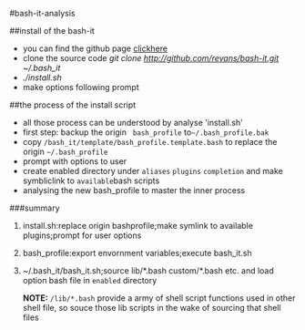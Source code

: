 #bash-it-analysis

##install of the bash-it

* you can find the github page [clickhere](https://github.com/revans/bash-it)
* clone the source code *git clone http://github.com/revans/bash-it.git ~/.bash_it*
* *./install.sh*
* make options following prompt

##the process of the install script

* all those process can be understood by analyse 'install.sh'
* first step: backup the origin ` bash_profile` to`~/.bash_profile.bak`
* copy `/bash_it/template/bash_profile.template.bash` to replace the origin `~/.bash_profile`
* prompt with options to user
* create enabled directory under `aliases` `plugins` `completion` and make symbliclink to `available`bash scripts
* analysing the new bash_profile to master the inner process

###summary
1. install.sh:replace origin bashprofile;make symlink to available plugins;prompt for user options
2. bash\_profile:export envornment variables;execute bash\_it.sh
3. ~/.bash\_it/bash\_it.sh;source lib/\*.bash custom/\*.bash etc. and load option bash file in `enabled` directory

	**NOTE:** `/lib/*.bash` provide a army of shell script functions used in other shell file, so souce those lib scripts in the wake of sourcing that shell files


